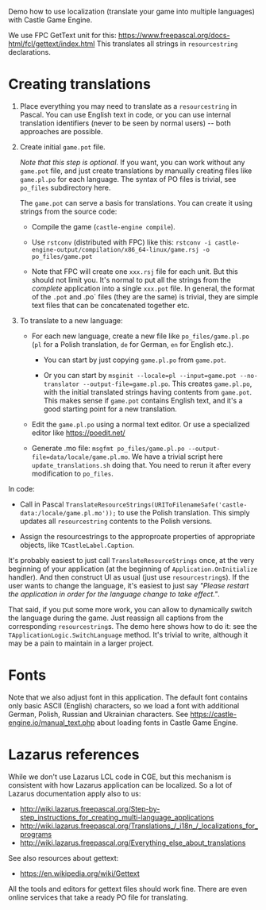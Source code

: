 Demo how to use localization (translate your game into multiple languages)
with Castle Game Engine.

We use FPC GetText unit for this:
https://www.freepascal.org/docs-html/fcl/gettext/index.html
This translates all strings in `resourcestring` declarations.

# Creating translations

1. Place everything you may need to translate as a `resourcestring` in Pascal. You can use English text in code, or you can use internal translation identifiers (never to be seen by normal users) -- both approaches are possible.

2. Create initial `game.pot` file.

    _Note that this step is optional_. If you want, you can work without any `game.pot` file, and just create translations by manually creating files like `game.pl.po` for each language. The syntax of PO files is trivial, see `po_files` subdirectory here.

    The `game.pot` can serve a basis for translations. You can create it using strings from the source code:

    * Compile the game (`castle-engine compile`).

    * Use `rstconv` (distributed with FPC) like this: `rstconv -i castle-engine-output/compilation/x86_64-linux/game.rsj -o po_files/game.pot`

    * Note that FPC will create one `xxx.rsj` file for each unit. But this should not limit you. It's normal to put all the strings from the *complete* application into a single `xxx.pot` file. In general, the format of the `.pot` and .po` files (they are the same) is trivial, they are simple text files that can be concatenated together etc.

3. To translate to a new language:

    * For each new language, create a new file like `po_files/game.pl.po` (`pl` for a Polish translation, `de` for German, `en` for English etc.).

        * You can start by just copying `game.pl.po` from `game.pot`.

        * Or you can start by `msginit --locale=pl --input=game.pot --no-translator --output-file=game.pl.po`. This creates `game.pl.po`, with the initial translated strings having contents from `game.pot`. This makes sense if `game.pot` contains English text, and it's a good starting point for a new translation.

    * Edit the `game.pl.po` using a normal text editor. Or use a specialized editor like https://poedit.net/

    * Generate .mo file: `msgfmt po_files/game.pl.po --output-file=data/locale/game.pl.mo`. We have a trivial script here `update_translations.sh` doing that. You need to rerun it after every modification to `po_files`.

In code:

* Call in Pascal `TranslateResourceStrings(URIToFilenameSafe('castle-data:/locale/game.pl.mo'));` to use the Polish translation. This simply updates all `resourcestring` contents to the Polish versions.

* Assign the resourcestrings to the approproate properties of appropriate objects, like `TCastleLabel.Caption`.

It's probably easiest to just call `TranslateResourceStrings` once, at the very beginning of your application (at the beginning of `Application.OnInitialize` handler). And then construct UI as usual (just use `resourcestring`s). If the user wants to change the language, it's easiest to just say _"Please restart the application in order for the language change to take effect."_.

That said, if you put some more work, you can allow to dynamically switch the language during the game. Just reassign all captions from the corresponding `resourcestring`s. The demo here shows how to do it: see the `TApplicationLogic.SwitchLanguage` method. It's trivial to write, although it may be a pain to maintain in a larger project.

# Fonts

Note that we also adjust font in this application.
The default font contains only basic ASCII (English) characters,
so we load a font with additional German, Polish, Russian and Ukrainian characters.
See https://castle-engine.io/manual_text.php about loading fonts
in Castle Game Engine.

# Lazarus references

While we don't use Lazarus LCL code in CGE, but this mechanism is consistent with how Lazarus application can be localized. So a lot of Lazarus documentation apply also to us:

* http://wiki.lazarus.freepascal.org/Step-by-step_instructions_for_creating_multi-language_applications
* http://wiki.lazarus.freepascal.org/Translations_/_i18n_/_localizations_for_programs
* http://wiki.lazarus.freepascal.org/Everything_else_about_translations

See also resources about gettext:

* https://en.wikipedia.org/wiki/Gettext

All the tools and editors for gettext files should work fine.
There are even online services that take a ready PO file for translating.
